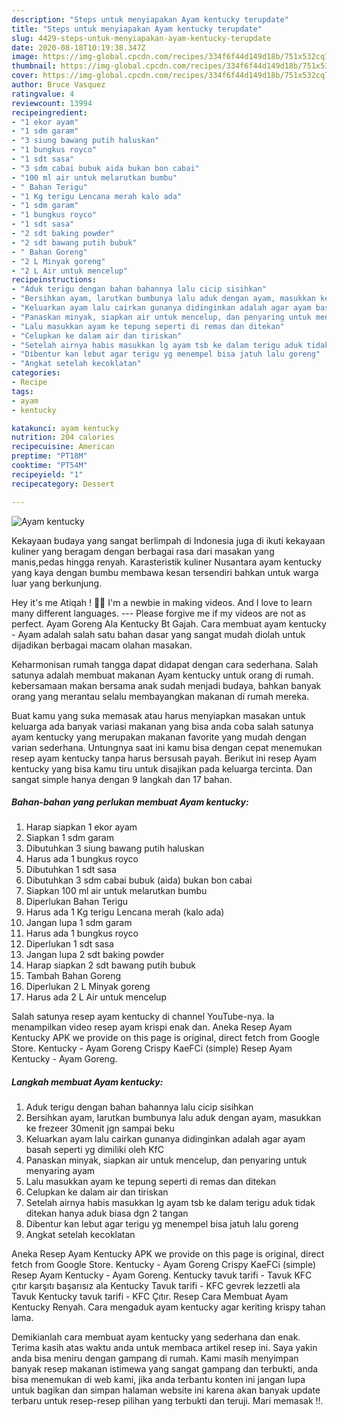 ```yaml
---
description: "Steps untuk menyiapakan Ayam kentucky terupdate"
title: "Steps untuk menyiapakan Ayam kentucky terupdate"
slug: 4429-steps-untuk-menyiapakan-ayam-kentucky-terupdate
date: 2020-08-18T10:19:38.347Z
image: https://img-global.cpcdn.com/recipes/334f6f44d149d18b/751x532cq70/ayam-kentucky-foto-resep-utama.jpg
thumbnail: https://img-global.cpcdn.com/recipes/334f6f44d149d18b/751x532cq70/ayam-kentucky-foto-resep-utama.jpg
cover: https://img-global.cpcdn.com/recipes/334f6f44d149d18b/751x532cq70/ayam-kentucky-foto-resep-utama.jpg
author: Bruce Vasquez
ratingvalue: 4
reviewcount: 13994
recipeingredient:
- "1 ekor ayam"
- "1 sdm garam"
- "3 siung bawang putih haluskan"
- "1 bungkus royco"
- "1 sdt sasa"
- "3 sdm cabai bubuk aida bukan bon cabai"
- "100 ml air untuk melarutkan bumbu"
- " Bahan Terigu"
- "1 Kg terigu Lencana merah kalo ada"
- "1 sdm garam"
- "1 bungkus royco"
- "1 sdt sasa"
- "2 sdt baking powder"
- "2 sdt bawang putih bubuk"
- " Bahan Goreng"
- "2 L Minyak goreng"
- "2 L Air untuk mencelup"
recipeinstructions:
- "Aduk terigu dengan bahan bahannya lalu cicip sisihkan"
- "Bersihkan ayam, larutkan bumbunya lalu aduk dengan ayam, masukkan ke frezeer 30menit jgn sampai beku"
- "Keluarkan ayam lalu cairkan gunanya didinginkan adalah agar ayam basah seperti yg dimiliki oleh KfC"
- "Panaskan minyak, siapkan air untuk mencelup, dan penyaring untuk menyaring ayam"
- "Lalu masukkan ayam ke tepung seperti di remas dan ditekan"
- "Celupkan ke dalam air dan tiriskan"
- "Setelah airnya habis masukkan lg ayam tsb ke dalam terigu aduk tidak ditekan hanya aduk biasa dgn 2 tangan"
- "Dibentur kan lebut agar terigu yg menempel bisa jatuh lalu goreng"
- "Angkat setelah kecoklatan"
categories:
- Recipe
tags:
- ayam
- kentucky

katakunci: ayam kentucky 
nutrition: 204 calories
recipecuisine: American
preptime: "PT18M"
cooktime: "PT54M"
recipeyield: "1"
recipecategory: Dessert

---
```



![Ayam kentucky](https://img-global.cpcdn.com/recipes/334f6f44d149d18b/751x532cq70/ayam-kentucky-foto-resep-utama.jpg)

Kekayaan budaya yang sangat berlimpah di Indonesia juga di ikuti kekayaan kuliner yang beragam dengan berbagai rasa dari masakan yang manis,pedas hingga renyah. Karasteristik kuliner Nusantara ayam kentucky yang kaya dengan bumbu membawa kesan tersendiri bahkan untuk warga luar yang berkunjung.


Hey it&#39;s me Atiqah ! 👋🏻 I&#39;m a newbie in making videos. And I love to learn many different languages. --- Please forgive me if my videos are not as perfect. Ayam Goreng Ala Kentucky Bt Gajah. Cara membuat ayam kentucky - Ayam adalah salah satu bahan dasar yang sangat mudah diolah untuk dijadikan berbagai macam olahan masakan.

Keharmonisan rumah tangga dapat didapat dengan cara sederhana. Salah satunya adalah membuat makanan Ayam kentucky untuk orang di rumah. kebersamaan makan bersama anak sudah menjadi budaya, bahkan banyak orang yang merantau selalu membayangkan makanan di rumah mereka.

Buat kamu yang suka memasak atau harus menyiapkan masakan untuk keluarga ada banyak variasi makanan yang bisa anda coba salah satunya ayam kentucky yang merupakan makanan favorite yang mudah dengan varian sederhana. Untungnya saat ini kamu bisa dengan cepat menemukan resep ayam kentucky tanpa harus bersusah payah.
Berikut ini resep Ayam kentucky yang bisa kamu tiru untuk disajikan pada keluarga tercinta. Dan sangat simple hanya dengan 9 langkah dan 17 bahan.


<!--inarticleads1-->

##### Bahan-bahan yang perlukan membuat Ayam kentucky:

1. Harap siapkan 1 ekor ayam
1. Siapkan 1 sdm garam
1. Dibutuhkan 3 siung bawang putih haluskan
1. Harus ada 1 bungkus royco
1. Dibutuhkan 1 sdt sasa
1. Dibutuhkan 3 sdm cabai bubuk (aida) bukan bon cabai
1. Siapkan 100 ml air untuk melarutkan bumbu
1. Diperlukan  Bahan Terigu
1. Harus ada 1 Kg terigu Lencana merah (kalo ada)
1. Jangan lupa 1 sdm garam
1. Harus ada 1 bungkus royco
1. Diperlukan 1 sdt sasa
1. Jangan lupa 2 sdt baking powder
1. Harap siapkan 2 sdt bawang putih bubuk
1. Tambah  Bahan Goreng
1. Diperlukan 2 L Minyak goreng
1. Harus ada 2 L Air untuk mencelup


Salah satunya resep ayam kentucky di channel YouTube-nya. Ia menampilkan video resep ayam krispi enak dan. Aneka Resep Ayam Kentucky APK we provide on this page is original, direct fetch from Google Store. Kentucky - Ayam Goreng Crispy KaeFCi (simple) Resep Ayam Kentucky - Ayam Goreng. 

<!--inarticleads2-->

##### Langkah membuat  Ayam kentucky:

1. Aduk terigu dengan bahan bahannya lalu cicip sisihkan
1. Bersihkan ayam, larutkan bumbunya lalu aduk dengan ayam, masukkan ke frezeer 30menit jgn sampai beku
1. Keluarkan ayam lalu cairkan gunanya didinginkan adalah agar ayam basah seperti yg dimiliki oleh KfC
1. Panaskan minyak, siapkan air untuk mencelup, dan penyaring untuk menyaring ayam
1. Lalu masukkan ayam ke tepung seperti di remas dan ditekan
1. Celupkan ke dalam air dan tiriskan
1. Setelah airnya habis masukkan lg ayam tsb ke dalam terigu aduk tidak ditekan hanya aduk biasa dgn 2 tangan
1. Dibentur kan lebut agar terigu yg menempel bisa jatuh lalu goreng
1. Angkat setelah kecoklatan


Aneka Resep Ayam Kentucky APK we provide on this page is original, direct fetch from Google Store. Kentucky - Ayam Goreng Crispy KaeFCi (simple) Resep Ayam Kentucky - Ayam Goreng. Kentucky tavuk tarifi - Tavuk KFC çıtır karşıtı başarısız ala Kentucky Tavuk tarifi - KFC gevrek lezzetli ala Tavuk Kentucky tavuk tarifi - KFC Çıtır. Resep Cara Membuat Ayam Kentucky Renyah. Cara mengaduk ayam kentucky agar keriting krispy tahan lama. 

Demikianlah cara membuat ayam kentucky yang sederhana dan enak. Terima kasih atas waktu anda untuk membaca artikel resep ini. Saya yakin anda bisa meniru dengan gampang di rumah. Kami masih menyimpan banyak resep makanan istimewa yang sangat gampang dan terbukti, anda bisa menemukan di web kami, jika anda terbantu konten ini jangan lupa untuk bagikan dan simpan halaman website ini karena akan banyak update terbaru untuk resep-resep pilihan yang terbukti dan teruji. Mari memasak !!. 
